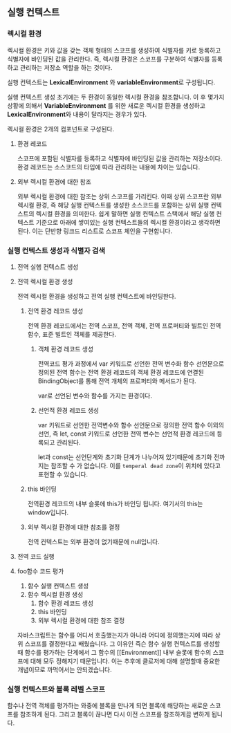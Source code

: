 ## 실행 컨텍스트

### 렉시컬 환경

렉시컬 환경은 키와 값을 갖는 객체 형태의 스코프를 생성하여 식별자를 키로 등록하고 식별자에 바인딩된 값을 관리한다. 즉, 렉시컬 환경은 스코프를 구분하여 식별자를 등록하고 관리하는 저장소 역할을 하는 것이다.

실행 컨텍스트는 **LexicalEnvironment** 와 **variableEnvironment**로 구성됩니다.

실행 컨텍스트 생성 초기에는 두 환경이 동일한 렉시컬 환경을 참조합니다. 이 후 몇가지 상황에 의해서 **VariableEnvironment** 를 위한 새로운 렉시컬 환경을 생성하고 **LexicalEnvironment**와 내용이 달라지는 경우가 있다.

렉시컬 환경은 2개의 컴포넌트로 구성된다.

1. 환경 레코드

   스코프에 포함된 식별자를 등록하고 식별자에 바인딩된 값을 관리하는 저장소이다. 환경 레코드는 소스코드의 타입에 따라 관리하는 내용에 차이는 있습니다.

2. 외부 렉시컬 환경에 대한 참조

   외부 렉시컬 환경에 대한 참조는 상위 스코프를 가리킨다. 이때 상위 스코프란 외부 렉시컬 환경, 즉 해당 실행 컨텍스트를 생성한 소스코드를 포함하는 상위 실행 컨텍스트의 렉시컬 환경을 의미한다. 쉽게 말하면 실행 컨텍스트 스택에서 해당 실행 컨텍스트 기준으로 아래에 쌓여있는 실행 컨텍스트들의 렉시컬 환경이라고 생각하면 된다. 이는 단반향 링크드 리스트로 스코프 체인을 구현합니다.

### 실행 컨텍스트 생성과 식별자 검색

1. 전역 실행 컨텍스트 생성

2. 전역 렉시컬 환경 생성

   전역 렉시컬 환경을 생성하고 전역 실행 컨텍스트에 바인딩한다.

   1. 전역 환경 레코드 생성

      전역 환경 레코드에서는 전역 스코프, 전역 객체, 전역 프로퍼티와 빌트인 전역 함수, 표준 빌트인 객체를 제공한다.

      1. 객체 환경 레코드 생성

         전역코드 평가 과정에서 var 키워드로 선언한 전역 변수화 함수 선언문으로 정의된 전역 함수는 전역 환경 레코드의 객체 환경 레코드에 연결된 BindingObject를 통해 전역 개체의 프로퍼티와 메서드가 된다.

         var로 선언된 변수와 함수를 가지는 환경이다.

      2. 선언적 환경 레코드 생성

         var 키워드로 선언한 전역변수와 함수 선언문으로 정의한 전역 함수 이외의 선언, 즉 let, const 키워드로 선언한 전역 변수는 선언적 환경 레코드에 등록되고 관리된다.

         let과 const는 선언단계와 초기화 단계가 나누어져 있기때문에 초기화 전까지는 참조할 수 가 없습니다. 이를 `temperal dead zone`이 위치에 있다고 표현할 수 있습니다.

   2. this 바인딩

      전역환경 레코드의 내부 슬롯에 this가 바인딩 됩니다. 여기서의 this는 window입니다.

   3. 외부 렉시컬 환경에 대한 참조를 결정

      전역 컨텍스트는 외부 환경이 없기때문에 null입니다.

3. 전역 코드 실행

4. foo함수 코드 평가

   1. 함수 실행 컨텍스트 생성
   2. 함수 렉시컬 환경 생성
      1. 함수 환경 레코드 생성
      2. this 바인딩
      3. 외부 렉시컬 환경에 대한 참조 결정

   자바스크립트는 함수를 어디서 호출했는지가 아니라 어디에 정의했는지에 따라 상위 스코프를 결정한다고 배웠습니다. 그 이유인 즉슨 함수 실행 컨텍스트를 생성할때 함수를 평가하는 단계에서 그 함수의 [[Environment]] 내부 슬롯에 함수의 스코프에 대해 모두 정해지기 때문입니다. 이는 추후에 클로저에 대해 설명할때 중요한 개념이므로 까먹어서는 안되겠습니다.

### 실행 컨텍스트와 블록 레벨 스코프

함수나 전역 객체를 평가하는 와중에 블록을 만나게 되면 블록에 해당하는 새로운 스코프를 참조하게 된다. 그리고 블록이 끊나면 다시 이전 스코프를 참조하게끔 변하게 됩니다.